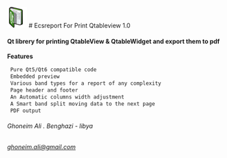 ![](/res/r_icon.png) # Ecsreport For Print Qtableview  1.0


#### Qt librery for printing QtableView & QtableWidget and export them to pdf


**Features**

     Pure Qt5/Qt6 compatible code
     Embedded preview
     Various band types for a report of any complexity
     Page header and footer
     An Automatic columns width adjustment
     A Smart band split moving data to the next page
     PDF output

###### Ghoneim Ali . Benghazi - libya
###### ghoneim.ali@gmail.com
